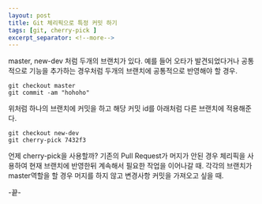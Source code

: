 ```yaml
---
layout: post
title: Git 체리픽으로 특정 커밋 하기
tags: [git, cherry-pick ]
excerpt_separator: <!--more-->
---
```


master, new-dev 처럼 두개의 브랜치가 있다. 예를 들어 오타가 발견되었다거나 공통적으로 기능을 추가하는 경우처럼 두개의 브랜치에 공통적으로 반영해야 할 경우.  

  
```
git checkout master
git commit -am "hohoho"
```
위처럼 하나의 브랜치에 커밋을 하고 해당 커밋 id를 아래처럼 다른 브랜치에 적용해준다.
```
git checkout new-dev
git cherry-pick 7432f3
```
  
  
언제 cherry-pick을 사용할까? 기존의 Pull Request가 머지가 안된 경우 체리픽을 사용하여 현재 브랜치에 반영한뒤 계속해서 필요한 작업을 이어나갈 때. 각각의 브랜치가 master역할을 할 경우 머지를 하지 않고 변경사항 커밋을 가져오고 싶을 때.

  -끝-
